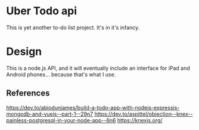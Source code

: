 # Uber Todo api

This is yet another to-do list project. It's in it's infancy.

# Design

This is a node.js API, and it will eventually include an interface for iPad and Android phones... because that's what I use.

## References

https://dev.to/abiodunjames/build-a-todo-app-with-nodejs-expressjs-mongodb-and-vuejs--part-1--29n7
https://dev.to/aspittel/objection--knex--painless-postgresql-in-your-node-app--6n6
https://knexjs.org/
